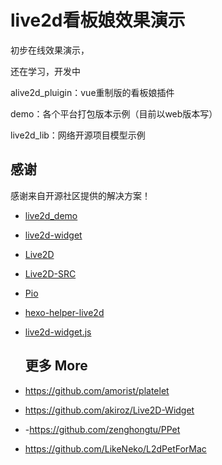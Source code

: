 # live2d看板娘效果演示

初步在线效果演示，

还在学习，开发中

alive2d_pluigin：vue重制版的看板娘插件

demo：各个平台打包版本示例（目前以web版本写）

live2d_lib：网络开源项目模型示例



## 感谢

感谢来自开源社区提供的解决方案！

- [live2d_demo](https://github.com/fghrsh/live2d_demo)

- [live2d-widget](https://github.com/stevenjoezhang/live2d-widget)

- [Live2D](https://www.live2d.com/)

- [Live2D-SRC](https://github.com/journey-ad/live2d_src)

- [Pio](https://github.com/Dreamer-Paul/Pio)

- [hexo-helper-live2d](https://github.com/EYHN/hexo-helper-live2d)

- [live2d-widget.js](https://github.com/xiazeyu/live2d-widget.js)

  ## 更多 More

- https://github.com/amorist/platelet

- https://github.com/akiroz/Live2D-Widget
- -https://github.com/zenghongtu/PPet
- https://github.com/LikeNeko/L2dPetForMac